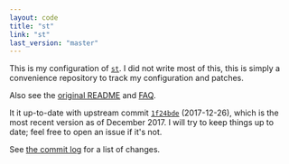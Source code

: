 ```yaml
---
layout: code
title: "st"
link: "st"
last_version: "master"
---
```


This is my configuration of [`st`](https://st.suckless.org/). I did not write
most of this, this is simply a convenience repository to track my configuration
and patches.

Also see the
[original README](https://github.com/Carpetsmoker/st/blob/master/README)
and [FAQ](https://github.com/Carpetsmoker/st/blob/master/FAQ).

It it up-to-date with upstream commit
[`1f24bde`](https://git.suckless.org/st/log/) (2017-12-26), which is the most
recent version as of December 2017. I will try to keep things up to date; feel
free to open an issue if it's not.

See [the commit log](https://github.com/Carpetsmoker/st/commits/master) for a
list of changes.
